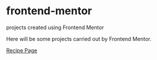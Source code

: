# frontend-mentor
 projects created using Frontend Mentor

Here will be some projects carried out by Frontend Mentor.

 <a href="https://caioatala.github.io/Profile/"> Recipe Page </a>
